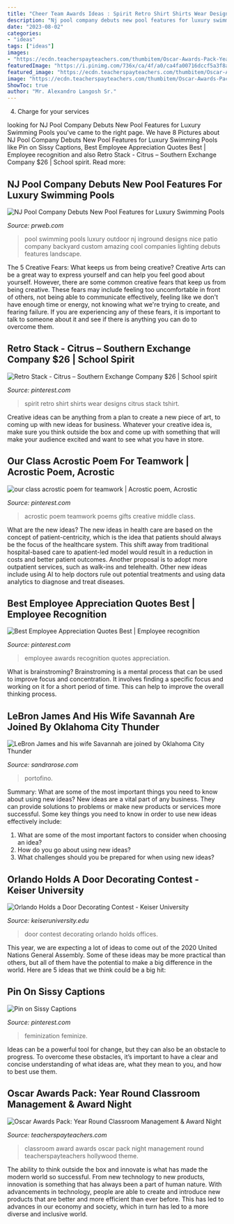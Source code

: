 ```yaml
---
title: "Cheer Team Awards Ideas : Spirit Retro Shirt Shirts Wear Designs Citrus Stack Tshirt"
description: "Nj pool company debuts new pool features for luxury swimming pools"
date: "2023-08-02"
categories:
- "ideas"
tags: ["ideas"]
images:
- "https://ecdn.teacherspayteachers.com/thumbitem/Oscar-Awards-Pack-Year-Round-Classroom-Management-Award-Night-1495097462/original-554218-3.jpg"
featuredImage: "https://i.pinimg.com/736x/ca/4f/a0/ca4fa00716dccf5a3f8a1788056a4708--middle-childhood-acrostic-poems.jpg"
featured_image: "https://ecdn.teacherspayteachers.com/thumbitem/Oscar-Awards-Pack-Year-Round-Classroom-Management-Award-Night-1495097462/original-554218-3.jpg"
image: "https://ecdn.teacherspayteachers.com/thumbitem/Oscar-Awards-Pack-Year-Round-Classroom-Management-Award-Night-1495097462/original-554218-3.jpg"
ShowToc: true
author: "Mr. Alexandro Langosh Sr."
---
```



4. Charge for your services 

	

		
looking for NJ Pool Company Debuts New Pool Features for Luxury Swimming Pools you've came to the right page. We have 8 Pictures about NJ Pool Company Debuts New Pool Features for Luxury Swimming Pools like Pin on Sissy Captions, Best Employee Appreciation Quotes Best | Employee recognition and also Retro Stack - Citrus – Southern Exchange Company $26 | School spirit. Read more:
		
    
## NJ Pool Company Debuts New Pool Features For Luxury Swimming Pools

<img loading=lazy src="http://ww1.prweb.com/prfiles/2011/10/10/8865782/Pool-Companies-NJ.jpg" onerror="this.onerror=null;this.src='https://tse1.mm.bing.net/th?id=OIP.-OUC4NNlgJB5beNaqMNe4QHaFI&amp;pid=15.1';" alt="NJ Pool Company Debuts New Pool Features for Luxury Swimming Pools">

_Source: prweb.com_

>pool swimming pools luxury outdoor nj inground designs nice patio company backyard custom amazing cool companies lighting debuts features landscape. 

	

The 5 Creative Fears: What keeps us from being creative?
Creative Arts can be a great way to express yourself and can help you feel good about yourself. However, there are some common creative fears that keep us from being creative. These fears may include feeling too uncomfortable in front of others, not being able to communicate effectively, feeling like we don't have enough time or energy, not knowing what we're trying to create, and fearing failure. If you are experiencing any of these fears, it is important to talk to someone about it and see if there is anything you can do to overcome them.

    
## Retro Stack - Citrus – Southern Exchange Company $26 | School Spirit

<img loading=lazy src="https://i.pinimg.com/736x/dd/15/5e/dd155e9b33e241089df1d2b074077ae1.jpg" onerror="this.onerror=null;this.src='https://tse3.mm.bing.net/th?id=OIP.o7XVlpT3P8RiUMMV6h3DXAHaG4&amp;pid=15.1';" alt="Retro Stack - Citrus – Southern Exchange Company $26 | School spirit">

_Source: pinterest.com_

>spirit retro shirt shirts wear designs citrus stack tshirt. 

	

Creative ideas can be anything from a plan to create a new piece of art, to coming up with new ideas for business. Whatever your creative idea is, make sure you think outside the box and come up with something that will make your audience excited and want to see what you have in store.

    
## Our Class Acrostic Poem For Teamwork | Acrostic Poem, Acrostic

<img loading=lazy src="https://i.pinimg.com/736x/ca/4f/a0/ca4fa00716dccf5a3f8a1788056a4708--middle-childhood-acrostic-poems.jpg" onerror="this.onerror=null;this.src='https://tse4.mm.bing.net/th?id=OIP.xzLHHa1oCtl3f1ZxPq0CSQHaJ3&amp;pid=15.1';" alt="our class acrostic poem for teamwork | Acrostic poem, Acrostic">

_Source: pinterest.com_

>acrostic poem teamwork poems gifts creative middle class. 

	

What are the new ideas?
The new ideas in health care are based on the concept of patient-centricity, which is the idea that patients should always be the focus of the healthcare system. This shift away from traditional hospital-based care to apatient-led model would result in a reduction in costs and better patient outcomes. Another proposal is to adopt more outpatient services, such as walk-ins and telehealth. Other new ideas include using AI to help doctors rule out potential treatments and using data analytics to diagnose and treat diseases.

    
## Best Employee Appreciation Quotes Best | Employee Recognition

<img loading=lazy src="https://i.pinimg.com/736x/82/de/8b/82de8bb5efc3b428b02483ec1bfe66de.jpg" onerror="this.onerror=null;this.src='https://tse2.mm.bing.net/th?id=OIP.rBKK2S0c-ptMdpJ2-RIv-gHaLG&amp;pid=15.1';" alt="Best Employee Appreciation Quotes Best | Employee recognition">

_Source: pinterest.com_

>employee awards recognition quotes appreciation. 

	

What is brainstroming?
Brainstroming is a mental process that can be used to improve focus and concentration. It involves finding a specific focus and working on it for a short period of time. This can help to improve the overall thinking process.

    
## LeBron James And His Wife Savannah Are Joined By Oklahoma City Thunder

<img loading=lazy src="https://sandrarose.com/wp-content/uploads/2019/09/lebron-james-and-savannah-in-portofino-3-BG-768x1069.jpg" onerror="this.onerror=null;this.src='https://tse4.mm.bing.net/th?id=OIP.LpWDcUSr3d41ShxhD-ONDQHaKT&amp;pid=15.1';" alt="LeBron James and his wife Savannah are joined by Oklahoma City Thunder">

_Source: sandrarose.com_

>portofino. 

	

Summary: What are some of the most important things you need to know about using new ideas?
New ideas are a vital part of any business. They can provide solutions to problems or make new products or services more successful. Some key things you need to know in order to use new ideas effectively include:
1. What are some of the most important factors to consider when choosing an idea?
2. How do you go about using new ideas?
3. What challenges should you be prepared for when using new ideas?

    
## Orlando Holds A Door Decorating Contest - Keiser University

<img loading=lazy src="https://www.keiseruniversity.edu/wp-content/uploads/2015/12/Door-decorating-contest-Dec.-2015-4.jpg" onerror="this.onerror=null;this.src='https://tse3.mm.bing.net/th?id=OIP.OauNqdWD20_Wj-GGuXF0CgHaNK&amp;pid=15.1';" alt="Orlando Holds a Door Decorating Contest - Keiser University">

_Source: keiseruniversity.edu_

>door contest decorating orlando holds offices. 

	

This year, we are expecting a lot of ideas to come out of the 2020 United Nations General Assembly. Some of these ideas may be more practical than others, but all of them have the potential to make a big difference in the world. Here are 5 ideas that we think could be a big hit:

    
## Pin On Sissy Captions

<img loading=lazy src="https://i.pinimg.com/736x/d1/70/8a/d1708aa744c5fcf8c06af9ab16f393b4.jpg" onerror="this.onerror=null;this.src='https://tse4.mm.bing.net/th?id=OIP.GOARkO-DJsyj-eA1P0xsjQHaNj&amp;pid=15.1';" alt="Pin on Sissy Captions">

_Source: pinterest.com_

>feminization feminize. 

	

Ideas can be a powerful tool for change, but they can also be an obstacle to progress. To overcome these obstacles, it’s important to have a clear and concise understanding of what ideas are, what they mean to you, and how to best use them.

    
## Oscar Awards Pack: Year Round Classroom Management &amp; Award Night

<img loading=lazy src="https://ecdn.teacherspayteachers.com/thumbitem/Oscar-Awards-Pack-Year-Round-Classroom-Management-Award-Night-1495097462/original-554218-3.jpg" onerror="this.onerror=null;this.src='https://tse1.mm.bing.net/th?id=OIP.1-DHhzqIcd1t_pYYWxs_hwAAAA&amp;pid=15.1';" alt="Oscar Awards Pack: Year Round Classroom Management &amp; Award Night">

_Source: teacherspayteachers.com_

>classroom award awards oscar pack night management round teacherspayteachers hollywood theme. 

	

The ability to think outside the box and innovate is what has made the modern world so successful. From new technology to new products, innovation is something that has always been a part of human nature. With advancements in technology, people are able to create and introduce new products that are better and more efficient than ever before. This has led to advances in our economy and society, which in turn has led to a more diverse and inclusive world.

